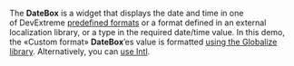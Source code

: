 The **DateBox** is&nbsp;a&nbsp;widget that displays the date and time in&nbsp;one of&nbsp;DevExtreme [predefined formats][0] or&nbsp;a&nbsp;format defined in&nbsp;an&nbsp;external localization library, or&nbsp;a&nbsp;type in&nbsp;the required date/time value. In&nbsp;this demo, the &laquo;Custom format&raquo; **DateBox**&rsquo;es value is&nbsp;formatted [using the Globalize library][1]. Alternatively, you can [use Intl][2].

[0]: https://js.devexpress.com/Documentation/ApiReference/Common/Object_Structures/format/#type
[1]: https://js.devexpress.com/Documentation/Guide/Widgets/Common/UI_Widgets/Localization_-_Use_Globalize/
[2]: https://github.com/DevExpress/DevExtreme-Intl